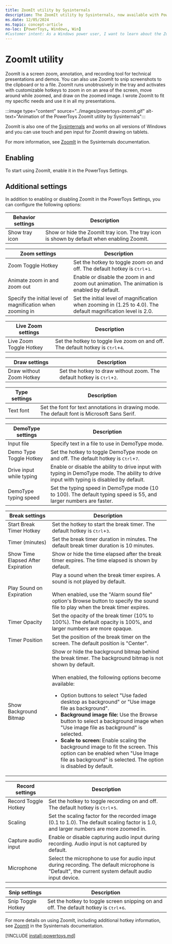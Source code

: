 ```yaml
---
title: ZoomIt utility by Sysinternals
description: The ZoomIt utility by Sysinternals, now available with PowerToys, is a screen zoom, annotation, and recording tool for technical presentations and demos.
ms.date: 12/05/2024
ms.topic: concept-article
no-loc: [PowerToys, Windows, Win]
#Customer intent: As a Windows power user, I want to learn about the ZoomIt utility by Sysinternals, which is now available with PowerToys.
---
```


# ZoomIt utility

ZoomIt is a screen zoom, annotation, and recording tool for technical presentations and demos. You can also use ZoomIt to snip screenshots to the clipboard or to a file. ZoomIt runs unobtrusively in the tray and activates with customizable hotkeys to zoom in on an area of the screen, move around while zoomed, and draw on the zoomed image. I wrote ZoomIt to fit my specific needs and use it in all my presentations.

:::image type="content" source="../images/powertoys-zoomit.gif" alt-text="Animation of the PowerToys ZoomIt utility by Sysinternals":::

ZoomIt is also one of the [Sysinternals](/sysinternals/) and works on all versions of Windows and you can use touch and pen input for ZoomIt drawing on tablets.

For more information, see [ZoomIt](/sysinternals/downloads/zoomit) in the Sysinternals documentation.

## Enabling

To start using ZoomIt, enable it in the PowerToys Settings.

## Additional settings

In addition to enabling or disabling ZoomIt in the PowerToys Settings, you can configure the following options:

| Behavior settings | Description |
|-------------------|-------------|
| Show tray icon | Show or hide the ZoomIt tray icon. The tray icon is shown by default when enabling ZoomIt. |

| Zoom settings | Description |
|---------------|-------------|
| Zoom Toggle Hotkey | Set the hotkey to toggle zoom on and off. The default hotkey is <kbd>Ctrl</kbd>+<kbd>1</kbd>. |
| Animate zoom in and zoom out | Enable or disable the zoom in and zoom out animation. The animation is enabled by default. |
| Specify the initial level of magnification when zooming in | Set the initial level of magnification when zooming in (1.25 to 4.0). The default magnification level is 2.0. |

| Live Zoom settings | Description |
|--------------------|-------------|
| Live Zoom Toggle Hotkey | Set the hotkey to toggle live zoom on and off. The default hotkey is <kbd>Ctrl</kbd>+<kbd>4</kbd>. |

| Draw settings | Description |
|---------------|-------------|
| Draw without Zoom Hotkey | Set the hotkey to draw without zoom. The default hotkey is <kbd>Ctrl</kbd>+<kbd>2</kbd>. |

| Type settings | Description |
|---------------|-------------|
| Text font | Set the font for text annotations in drawing mode. The default font is Microsoft Sans Serif. |

| DemoType settings | Description |
|------------------|-------------|
| Input file | Specify text in a file to use in DemoType mode. |
| Demo Type Toggle Hotkey | Set the hotkey to toggle DemoType mode on and off. The default hotkey is <kbd>Ctrl</kbd>+<kbd>7</kbd>. |
| Drive input while typing | Enable or disable the ability to drive input with typing in DemoType mode. The ability to drive input with typing is disabled by default. |
| DemoType typing speed | Set the typing speed in DemoType mode (10 to 100). The default typing speed is 55, and larger numbers are faster. |

| Break settings | Description |
|----------------|-------------|
| Start Break Timer Hotkey | Set the hotkey to start the break timer. The default hotkey is <kbd>Ctrl</kbd>+<kbd>3</kbd>. |
| Timer (minutes) | Set the break timer duration in minutes. The default break timer duration is 10 minutes. |
| Show Time Elapsed After Expiration | Show or hide the time elapsed after the break timer expires. The time elapsed is shown by default. |
| Play Sound on Expiration | Play a sound when the break timer expires. A sound is not played by default.<br/><br/>When enabled, use the "Alarm sound file" option's Browse button to specify the sound file to play when the break timer expires. |
| Timer Opacity | Set the opacity of the break timer (10% to 100%). The default opacity is 100%, and larger numbers are more opaque. |
| Timer Position | Set the position of the break timer on the screen. The default position is "Center". |
| Show Background Bitmap | Show or hide the background bitmap behind the break timer. The background bitmap is not shown by default.<br/><br/>When enabled, the following options become available:<br/><ul><li>Option buttons to select "Use faded desktop as background" or "Use image file as background".</li><li><strong>Background image file:</strong> Use the Browse button to select a background image when "Use image file as background" is selected.</li><li><strong>Scale to screen:</strong> Enable scaling the background image to fit the screen. This option can be enabled when "Use Image file as background" is selected. The option is disabled by default.</li></ul> |

| Record settings | Description |
|-----------------|-------------|
| Record Toggle Hotkey | Set the hotkey to toggle recording on and off. The default hotkey is <kbd>Ctrl</kbd>+<kbd>5</kbd>. |
| Scaling | Set the scaling factor for the recorded image (0.1 to 1.0). The default scaling factor is 1.0, and larger numbers are more zoomed in. |
| Capture audio input | Enable or disable capturing audio input during recording. Audio input is not captured by default. |
| Microphone | Select the microphone to use for audio input during recording. The default microphone is "Default", the current system default audio input device. |

| Snip settings | Description |
|---------------|-------------|
| Snip Toggle Hotkey | Set the hotkey to toggle screen snipping on and off. The default hotkey is <kbd>Ctrl</kbd>+<kbd>6</kbd>. |

For more details on using ZoomIt, including additional hotkey information, see [ZoomIt](/sysinternals/downloads/zoomit) in the Sysinternals documentation.

[!INCLUDE [install-powertoys.md](../includes/install-powertoys.md)]
